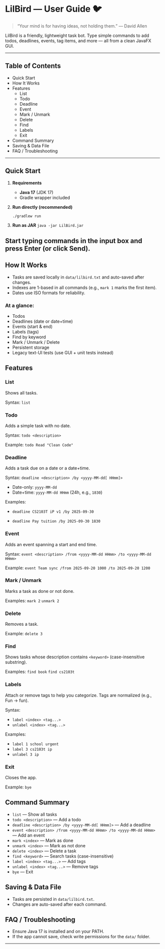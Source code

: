 # LilBird — User Guide 🐦

> “Your mind is for having ideas, not holding them.” — David Allen

LilBird is a friendly, lightweight task bot. Type simple commands to add todos, deadlines, events, tag items, and more — all from a clean JavaFX GUI.

---

## Table of Contents
- Quick Start
- How It Works
- Features
    - List
    - Todo
    - Deadline
    - Event
    - Mark / Unmark
    - Delete
    - Find
    - Labels
    - Exit
- Command Summary
- Saving & Data File
- FAQ / Troubleshooting

---

## Quick Start

1. **Requirements**
    - **Java 17** (JDK 17)
    - Gradle wrapper included

2. **Run directly (recommended)**
   ```bash
   ./gradlew run
3. **Run as JAR**
```java -jar LilBird.jar```

Start typing commands in the input box and press Enter (or click Send).
---
## How It Works

- Tasks are saved locally in `data/lilbird.txt` and auto-saved after changes.
- Indexes are 1-based in all commands (e.g., `mark 1` marks the first item).
- Dates use ISO formats for reliability.

### At a glance:
- Todos
- Deadlines (date or date+time)
- Events (start & end)
- Labels (tags)
- Find by keyword
- Mark / Unmark / Delete
- Persistent storage
- Legacy text-UI tests (use GUI + unit tests instead)

## Features
### List
Shows all tasks.

Syntax: 
```list```
### Todo
Adds a simple task with no date.

Syntax:
```todo <description>```

Example:
```todo Read "Clean Code"```



### Deadline
Adds a task due on a date or a date+time.

Syntax:
```deadline <description> /by <yyyy-MM-dd[ HHmm]>```

- Date-only: `yyyy-MM-dd`
- Date+time: `yyyy-MM-dd HHmm` (24h, e.g., `1830`)

Examples:

- ```deadline CS2103T iP v1 /by 2025-09-30```

- ```deadline Pay tuition /by 2025-09-30 1830```


### Event
Adds an event spanning a start and end time.

Syntax:
```event <description> /from <yyyy-MM-dd HHmm> /to <yyyy-MM-dd HHmm>```

Example:
```event Team sync /from 2025-09-20 1000 /to 2025-09-20 1200```

### Mark / Unmark
Marks a task as done or not done.

Examples:
```mark 2```
```unmark 2```


### Delete
Removes a task.

Example:
```delete 3```



### Find
Shows tasks whose description contains `<keyword>` (case-insensitive substring).

Examples:
```find book```
```find cs2103t```


### Labels
Attach or remove tags to help you categorize. Tags are normalized (e.g., Fun → fun).

Syntax:
- ```label <index> <tag...>```
- ```unlabel <index> <tag...>```

Examples:
- ```label 1 school urgent```
- ```label 3 cs2103t ip```
- ```unlabel 3 ip```

### Exit
Closes the app.

Example:
```bye```


## Command Summary

- `list` — Show all tasks
- `todo <description>` — Add a todo
- `deadline <description> /by <yyyy-MM-dd[ HHmm]>` — Add a deadline
- `event <description> /from <yyyy-MM-dd HHmm> /to <yyyy-MM-dd HHmm>` — Add an event
- `mark <index>` — Mark as done
- `unmark <index>` — Mark as not done
- `delete <index>` — Delete a task
- `find <keyword>` — Search tasks (case-insensitive)
- `label <index> <tag...>` — Add tags
- `unlabel <index> <tag...>` — Remove tags
- `bye` — Exit

## Saving & Data File

- Tasks are persisted in `data/lilbird.txt`.
- Changes are auto-saved after each command.

## FAQ / Troubleshooting

- Ensure Java 17 is installed and on your PATH.
- If the app cannot save, check write permissions for the `data/` folder.

---


